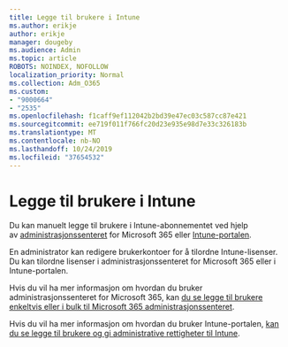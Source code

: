 ```yaml
---
title: Legge til brukere i Intune
ms.author: erikje
author: erikje
manager: dougeby
ms.audience: Admin
ms.topic: article
ROBOTS: NOINDEX, NOFOLLOW
localization_priority: Normal
ms.collection: Adm_O365
ms.custom:
- "9000664"
- "2535"
ms.openlocfilehash: f1caff9ef112042b2bd39e47ec03c587cc87e421
ms.sourcegitcommit: ee719f011f766fc20d23e935e98d7e33c326183b
ms.translationtype: MT
ms.contentlocale: nb-NO
ms.lasthandoff: 10/24/2019
ms.locfileid: "37654532"
---
```

# <a name="add-users-to-intune"></a>Legge til brukere i Intune

Du kan manuelt legge til brukere i Intune-abonnementet ved hjelp av [administrasjonssenteret](https://admin.microsoft.com/) for Microsoft 365 eller [Intune-portalen](https://portal.azure.com/#blade/Microsoft_Intune_DeviceSettings/ExtensionLandingBlade/overview).

En administrator kan redigere brukerkontoer for å tilordne Intune-lisenser. Du kan tilordne lisenser i administrasjonssenteret for Microsoft 365 eller i Intune-portalen.

Hvis du vil ha mer informasjon om hvordan du bruker administrasjonssenteret for Microsoft 365, kan [du se legge til brukere enkeltvis eller i bulk til Microsoft 365 administrasjonssenteret](https://support.office.com/article/Add-users-individually-or-in-bulk-to-Office-365-Admin-Help-1970f7d6-03b5-442f-b385-5880b9c256ec).

Hvis du vil ha mer informasjon om hvordan du bruker Intune-portalen, [kan du se legge til brukere og gi administrative rettigheter til Intune](https://docs.microsoft.com/en-us/intune/fundamentals/users-add).